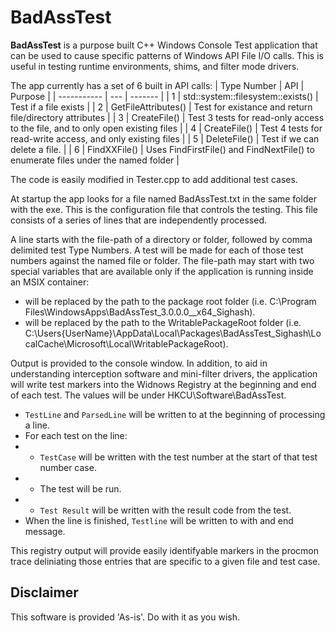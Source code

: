 # BadAssTest

**BadAssTest** is a purpose built C++ Windows Console Test application that can be used to cause specific patterns of Windows API File I/O calls.
This is useful in testing runtime environments, shims, and filter mode drivers.

The app currently has a set of 6 built in API calls:
| Type Number | API | Purpose |
| ----------- | --- | ------- |
| 1 | std::system::filesystem::exists() | Test if a file exists |
| 2 | GetFileAttributes() | Test for existance and return file/directory attributes |
| 3 | CreateFile() | Test 3 tests for read-only access to the file, and to only open existing files |
| 4 | CreateFile() | Test 4 tests for read-write access, and only existing files |
| 5 | DeleteFile() | Test if we can delete a file. |
| 6 | FindXXFile() | Uses FindFirstFile() and FindNextFile() to enumerate files under the named folder |

The code is easily modified in Tester.cpp to add additional test cases.

At startup the app looks for a file named BadAssTest.txt in the same folder with the exe.  This is the configuration file that controls the testing.
This file consists of a series of lines that are independently processed.

A line starts with the file-path of a directory or folder, followed by comma delimited test Type Numbers.  A test will be made for each of those test numbers against the named file or folder.
The file-path may start with two special variables that are available only if the application is running inside an MSIX container:

* **<Root>** will be replaced by the path to the package root folder (i.e. C:\Program Files\WindowsApps\BadAssTest_3.0.0.0__x64_Sighash).
* **<WritablePackageRoot>** will be replaced by the path to the WritablePackageRoot folder (i.e. C:\Users\{UserName}\AppData\Local\Packages\BadAssTest_Sighash\LocalCache\Microsoft\Local\WritablePackageRoot).

Output is provided to the console window.  In addition, to aid in understanding interception software and mini-filter drivers, the application will write test markers into the Widnows Registry at the beginning and end of each test.
The values will be under HKCU\Software\BadAssTest.  
* `TestLine` and `ParsedLine` will be written to at the beginning of processing a line.  
* For each test on the line:
* * `TestCase` will be written with the test number at the start of that test number case.
* * The test will be run.
* * `Test Result` will be written with the result code from the test.
* When the line is finished, `Testline` will be written to with and end message.

This registry output will provide easily identifyable markers in the procmon trace deliniating those entries that are specific to a given file and test case.

## Disclaimer
This software is provided 'As-is'. Do with it as you wish.